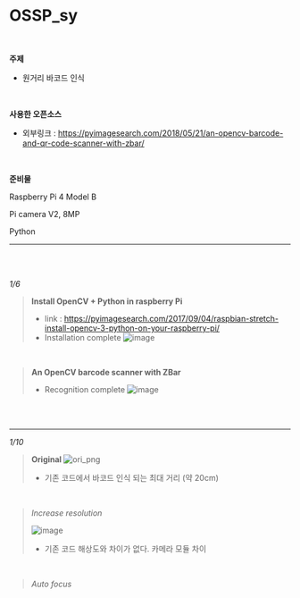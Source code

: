 OSSP_sy   
======= 
</br>


**주제**

* 원거리 바코드 인식


</br>

**사용한 오픈소스**

* 외부링크 : <https://pyimagesearch.com/2018/05/21/an-opencv-barcode-and-qr-code-scanner-with-zbar/>

</br>

**준비물**

Raspberry Pi 4 Model B

Pi camera V2, 8MP

Python

***


</br>
</br>


_1/6_
> **Install OpenCV + Python in raspberry Pi**
>* link : <https://pyimagesearch.com/2017/09/04/raspbian-stretch-install-opencv-3-python-on-your-raspberry-pi/>
>* Installation complete 
>![image](https://user-images.githubusercontent.com/93849755/211145842-ce4754f8-9dfa-450e-a76f-2133bc90fcc1.png)

</br>

>**An OpenCV barcode scanner with ZBar**
>* Recognition complete 
>![image](https://user-images.githubusercontent.com/93849755/211146495-19bb06b9-59a4-4de8-8004-a6b538023c89.png)
>

</br>
</br>

***

_1/10_
> **Original**
>![ori_png](https://user-images.githubusercontent.com/93849755/212828403-261482f5-6bc2-4e54-a35c-3aba0f88b3a2.jpg)
> * 기존 코드에서 바코드 인식 되는 최대 거리 (약 20cm)
</br>

> _Increase resolution_ 
>
>![image](https://user-images.githubusercontent.com/93849755/211147347-9e026982-97fd-4c01-8d31-6d817b2869f7.png)
> - 기존 코드 해상도와 차이가 없다. 카메라 모듈 차이
</br>

>_Auto focus_
>
